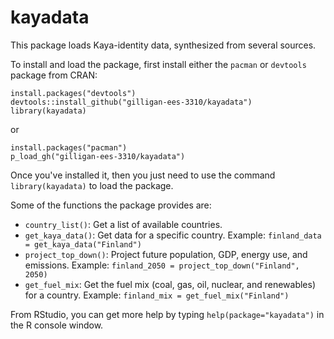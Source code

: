 kayadata
========

This package loads Kaya-identity data, synthesized from several sources.

To install and load the package, first install either the `pacman` or `devtools` package from CRAN:
```
install.packages("devtools")
devtools::install_github("gilligan-ees-3310/kayadata")
library(kayadata)
```
or
```
install.packages("pacman")
p_load_gh("gilligan-ees-3310/kayadata")
```

Once you've installed it, then you just need to use the command `library(kayadata)` to load the package.

Some of the functions the package provides are:

* `country_list()`: Get a list of available countries.
* `get_kaya_data()`: Get data for a specific country. Example: `finland_data = get_kaya_data("Finland")`
* `project_top_down()`: Project future population, GDP, energy use, and emissions. Example: `finland_2050 = project_top_down("Finland", 2050)`
* `get_fuel_mix`: Get the fuel mix (coal, gas, oil, nuclear, and renewables) for a country. Example: `finland_mix = get_fuel_mix("Finland")`

From RStudio, you can get more help by typing `help(package="kayadata")` in the R console window.
